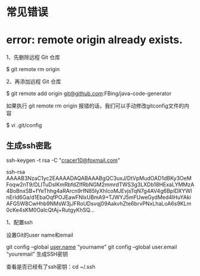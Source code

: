 # 常见错误

# error: remote origin already exists.

1、先删除远程 Git 仓库

$ git remote rm origin

2、再添加远程 Git 仓库

$ git remote add origin [git@github.com](mailto:git@github.com):FBing/java-code-generator

如果执行 git remote rm origin 报错的话，我们可以手动修改gitconfig文件的内容

$ vi .git/config

## 生成ssh密匙

ssh-keygen -t rsa -C "[cracer10@foxmail.com](mailto:cracer10@foxmail.com)"

ssh-rsa AAAAB3NzaC1yc2EAAAADAQABAAABgQC3uxJ/DtVpMudOAD1dBKy3OeMFoqw2nT9/DLITuDsIKmRbfdZlfRbNGM2mmrdTWS3g3LXDb18HExaLYMMzA4BoBnxSB+fYeThhg4aRArcn9rfN85lyXhIcoMJEvjsTqN7g4AV4g6BpIDXYWInErId6Ga/d1EbaOqfPOJEawFNlxUBmA9+TJWYJ5mFUweGydMed4IHuYAkiAFG5W8CwHhb9NMsW3jJFRoUDsvqj09AakvhZte6brvPNxLhaLoA6s9KLm0cKe4sKM0OaIcQtAj+RutgyKhSQ...

1、配置ssh

设置Git的user name和email

git config –global [user.name](http://user.name/) “yourname”
git config –global user.email “youremail”
生成SSH密钥

查看是否已经有了ssh密钥：cd ~/.ssh